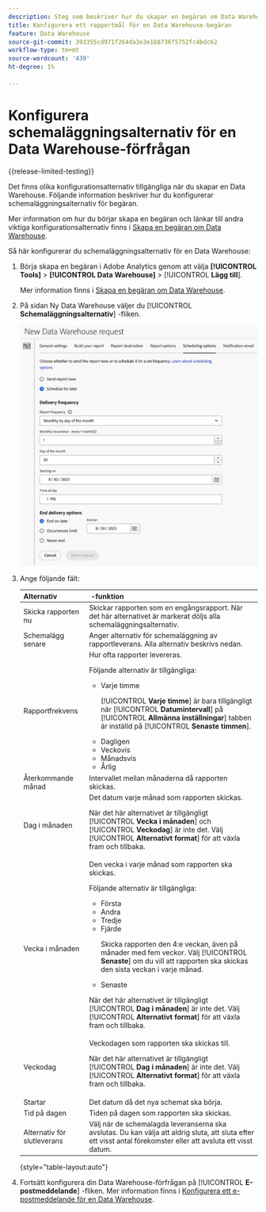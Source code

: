 ```yaml
---
description: Steg som beskriver hur du skapar en begäran om Data Warehouse.
title: Konfigurera ett rapportmål för en Data Warehouse-begäran
feature: Data Warehouse
source-git-commit: 393355cd971f264da3e3e1b8736f5752fc4bdc62
workflow-type: tm+mt
source-wordcount: '439'
ht-degree: 1%

---
```


# Konfigurera schemaläggningsalternativ för en Data Warehouse-förfrågan

{{release-limited-testing}}

Det finns olika konfigurationsalternativ tillgängliga när du skapar en Data Warehouse. Följande information beskriver hur du konfigurerar schemaläggningsalternativ för begäran.

Mer information om hur du börjar skapa en begäran och länkar till andra viktiga konfigurationsalternativ finns i [Skapa en begäran om Data Warehouse](/help/export/data-warehouse/create-request/t-dw-create-request.md).

Så här konfigurerar du schemaläggningsalternativ för en Data Warehouse:

1. Börja skapa en begäran i Adobe Analytics genom att välja **[!UICONTROL Tools]** > **[!UICONTROL Data Warehouse]** > [!UICONTROL **Lägg till**].

   Mer information finns i [Skapa en begäran om Data Warehouse](/help/export/data-warehouse/create-request/t-dw-create-request.md).

1. På sidan Ny Data Warehouse väljer du [!UICONTROL **Schemaläggningsalternativ**] -fliken.

   ![Målflik för rapport](assets/dw-scheduling-options.png) <!-- update screenshot -->

1. Ange följande fält:

   | Alternativ |  -funktion |
   |---------|----------|
   | Skicka rapporten nu | Skickar rapporten som en engångsrapport. När det här alternativet är markerat döljs alla schemaläggningsalternativ. |
   | Schemalägg senare | Anger alternativ för schemaläggning av rapportleverans. Alla alternativ beskrivs nedan. |
   | Rapportfrekvens | Hur ofta rapporter levereras. <p>Följande alternativ är tillgängliga:</p><ul><li>Varje timme</li><p>[!UICONTROL **Varje timme**] är bara tillgängligt när [!UICONTROL **Datumintervall**] på [!UICONTROL **Allmänna inställningar**] tabben är inställd på [!UICONTROL **Senaste timmen**].</p><li>Dagligen</li><li>Veckovis</li><li>Månadsvis</li><li>Årlig</li></ul>  <!-- Is this valid? Was in the old docs: "To schedule Data Warehouse requests for Daily, Weekly, Monthly, or Yearly, make sure *Preset* is correctly selected" --> |
   | Återkommande månad | Intervallet mellan månaderna då rapporten skickas. |
   | Dag i månaden | Det datum varje månad som rapporten skickas.<p>När det här alternativet är tillgängligt [!UICONTROL **Vecka i månaden**] och [!UICONTROL **Veckodag**] är inte det. Välj [!UICONTROL **Alternativt format**] för att växla fram och tillbaka. </p> |
   | Vecka i månaden | Den vecka i varje månad som rapporten ska skickas. <p>Följande alternativ är tillgängliga:</p><ul><li>Första</li><li>Andra</li><li>Tredje</li><li>Fjärde</li><p>Skicka rapporten den 4:e veckan, även på månader med fem veckor. Välj [!UICONTROL **Senaste**] om du vill att rapporten ska skickas den sista veckan i varje månad.</p><li>Senaste</li></ul><p>När det här alternativet är tillgängligt [!UICONTROL **Dag i månaden**] är inte det. Välj [!UICONTROL **Alternativt format**] för att växla fram och tillbaka. </p> |
   | Veckodag | Veckodagen som rapporten ska skickas till. <p>När det här alternativet är tillgängligt [!UICONTROL **Dag i månaden**] är inte det. Välj [!UICONTROL **Alternativt format**] för att växla fram och tillbaka. </p> |
   | Startar | Det datum då det nya schemat ska börja. |
   | Tid på dagen | Tiden på dagen som rapporten ska skickas. |
   | Alternativ för slutleverans | Välj när de schemalagda leveranserna ska avslutas. Du kan välja att aldrig sluta, att sluta efter ett visst antal förekomster eller att avsluta ett visst datum. |

   {style="table-layout:auto"}

1. Fortsätt konfigurera din Data Warehouse-förfrågan på [!UICONTROL **E-postmeddelande**] -fliken. Mer information finns i [Konfigurera ett e-postmeddelande för en Data Warehouse](/help/export/data-warehouse/create-request/dw-request-email.md).


